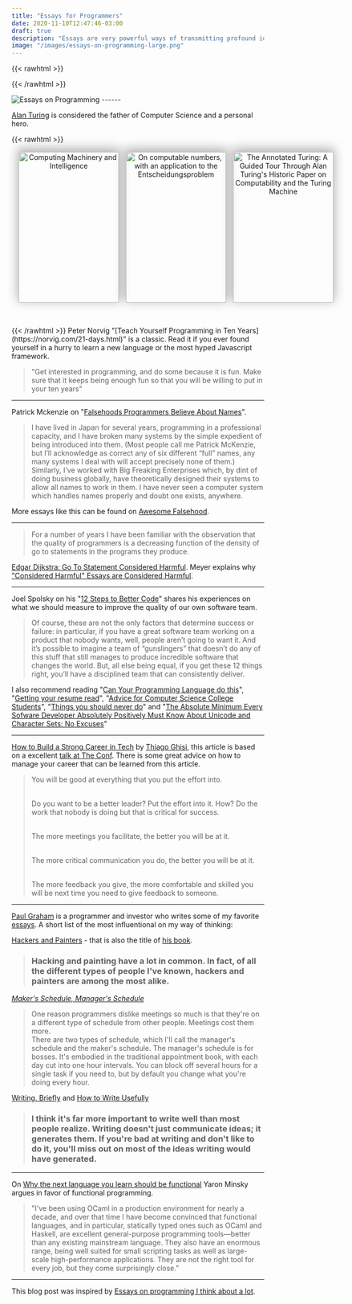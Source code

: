 ```yaml
---
title: "Essays for Programmers"
date: 2020-11-10T12:47:46-03:00
draft: true
description: "Essays are very powerful ways of transmitting profound ideas. Those are books, articles and essays that had the most impact on my career."
image: "/images/essays-on-programming-large.png"
---
```

{{< rawhtml >}}
<style>
article.books { width: 100% }
.bookshelf { margin: 2rem auto; text-align: center; position: relative; }
.book-grid { z-index: 2; position: relative; -webkit-transform: translateY(-15px); transform: translateY(-15px); }
.book-grid ul { list-style: none; padding: 0; margin: 0; display: grid; grid-template-columns: repeat(3, 1fr); }
/*.book-grid ul li {  padding-left: 1.5em; }*/
.book-grid ul img { display: block; box-shadow: 0px -5px 20px 2px rgba(0, 0, 0, 0.3); width: 200px; height: 300px; -o-object-fit: cover; object-fit: cover; }
.book-description { width: 200px; background-color: #000; height: 300px; font-size: 1em; padding: 5px;}
.book-description a { color: #fff; word-break: normal }
.shelf { position: absolute; bottom: 0; left: 0; width: 100%; height: 1rem; background-color: #f9f9f9; border-radius: 2px; z-index: 3; }
.shelf-shadows { position: absolute; bottom: 0; left: 0; width: 100%; height: 1rem; border-radius: 2px; z-index: 1;
  box-shadow: 0px -5px 3px 0px rgba(170, 170, 170, 0.2), 0px 15px 20px 0px rgba(170, 170, 170, 0.7), 0px 5px 5px 0px rgba(119, 119, 119, 0.3);
}

.book-grid ul li .book-description { display: none; }
.book-grid ul li:hover img { display: none; }
.book-grid ul li:hover { margin-bottom: -3em !important; }
.book-grid ul li:hover .book-description { display: block; }

@media screen and (max-width: 1024px) {
        .book-grid ul { grid-template-columns: repeat(3, 1fr); }
        .book-grid ul li {  padding-left: 1.0em; }
}

@media screen and (max-width: 800px) {
        .book-grid ul { grid-template-columns: repeat(1, 1fr); }
        .book-grid ul li {  padding-bottom: 1.5em; }
        .shelf-shadows, .shelf { display: none;}
        article { margin-bottom: -5em !important; }
}
</style>
{{< /rawhtml >}}

<img src="/images/essays-on-programming-large.png" alt="Essays on Programming">
------

[Alan Turing](https://en.wikipedia.org/wiki/Alan_Turing) is considered the father of Computer Science and a personal hero.

{{< rawhtml >}}
<article class="books">
  <div class="bookshelf">
          <div class="book-grid">
                  <ul>
                    <li>
                            <a href="http://www.abelard.org/turpap/turpap.htm" target="_blank">
                                    <img src="/images/paper-turing-1.png" alt="Computing Machinery and Intelligence" class="book-image">
                            </a>
                            <p class="book-description">
                                    <a href="http://www.abelard.org/turpap/turpap.htm" target="_blank">Computing Machinery and Intelligence</a>
                            </p>
                    </li>
                    <li>
                            <a href="http://web.comlab.ox.ac.uk/oucl/research/areas/ieg/e-library/sources/tp2-ie.pdf" target="_blank">
                                    <img src="/images/paper-turing-2.jpg" alt="On computable numbers, with an application to the Entscheidungsproblem" class="book-image">
                            </a>
                            <p class="book-description">
                                    <a href="http://web.comlab.ox.ac.uk/oucl/research/areas/ieg/e-library/sources/tp2-ie.pdf" target="_blank">On computable numbers, with an application to the Entscheidungsproblem</a>
                            </p>
                    </li>
                    <li>
                            <a href="https://www.amazon.com/Annotated-Turing-Through-Historic-Computability/dp/0470229055" target="_blank">
                                    <img src="/images/book-turing.jpg" alt="The Annotated Turing: A Guided Tour Through Alan Turing's Historic Paper on Computability and the Turing Machine" class="book-image">
                            </a>
                            <p class="book-description">
                                    <a href="https://www.amazon.com/Annotated-Turing-Through-Historic-Computability/dp/0470229055" target="_blank">The Annotated Turing: A Guided Tour Through Alan Turing's Historic Paper on Computability and the Turing Machine</a>
                            </p>
                    </li>
                  </ul>
          </div>
  </div>
</article>
{{< /rawhtml >}}
Peter Norvig "[Teach Yourself Programming in Ten Years](https://norvig.com/21-days.html)" is a classic. Read it if you ever found yourself in a hurry to learn a new language or the most hyped Javascript framework.

<blockquote class="otro-blockquote"> "Get interested in programming, and do some because it is fun. Make sure that it keeps being enough fun so that you will be willing to put in your ten years"</blockquote>

------

Patrick Mckenzie on "[Falsehoods Programmers Believe About Names](https://www.kalzumeus.com/2010/06/17/falsehoods-programmers-believe-about-names/)".

<blockquote class="otro-blockquote">I have lived in Japan for several years, programming in a professional capacity, and I have broken many systems by the simple expedient of being introduced into them. (Most people call me Patrick McKenzie, but I’ll acknowledge as correct any of six different “full” names, any many systems I deal with will accept precisely none of them.) Similarly, I’ve worked with Big Freaking Enterprises which, by dint of doing business globally, have theoretically designed their systems to allow all names to work in them. I have never seen a computer system which handles names properly and doubt one exists, anywhere.</blockquote>

More essays like this can be found on [Awesome Falsehood](https://github.com/kdeldycke/awesome-falsehood). 

------

<blockquote class="otro-blockquote"> For a number of years I have been familiar with the observation that the quality of programmers is a decreasing function of the density of go to statements in the programs they produce.</blockquote>

[Edgar Dijkstra: Go To Statement Considered Harmful](https://homepages.cwi.nl/~storm/teaching/reader/Dijkstra68.pdf). Meyer explains why ["Considered Harmful" Essays are Considered Harmful](https://meyerweb.com/eric/comment/chech.html).

------

Joel Spolsky on his "[12 Steps to Better Code](https://www.joelonsoftware.com/2000/08/09/the-joel-test-12-steps-to-better-code/)" shares his experiences on what we should measure to improve the quality of our own software team.

<blockquote class="otro-blockquote">Of course, these are not the only factors that determine success or failure: in particular, if you have a great software team working on a product that nobody wants, well, people aren’t going to want it. And it’s possible to imagine a team of “gunslingers” that doesn’t do any of this stuff that still manages to produce incredible software that changes the world. But, all else being equal, if you get these 12 things right, you’ll have a disciplined team that can consistently deliver.</blockquote>

I also recommend reading "[Can Your Programming Language do this](https://www.joelonsoftware.com/2006/08/01/can-your-programming-language-do-this/)", "[Getting your resume read](https://www.joelonsoftware.com/2004/01/26/getting-your-resume-read/)", "[Advice for Computer Science College Students](https://www.joelonsoftware.com/2005/01/02/advice-for-computer-science-college-students/)", "[Things you should never do](https://www.joelonsoftware.com/2000/04/06/things-you-should-never-do-part-i/)" and "[The Absolute Minimum Every Sofware Developer Absolutely Positively Must Know About Unicode and Character Sets: No Excuses](https://www.joelonsoftware.com/2003/10/08/the-absolute-minimum-every-software-developer-absolutely-positively-must-know-about-unicode-and-character-sets-no-excuses/)"

------

[How to Build a Strong Career in Tech](https://www.linkedin.com/pulse/how-build-strong-career-tech-thiago-ghisi/) by [Thiago Ghisi](https://twitter.com/thiagoghisi/), this article is based on a excellent [talk at The Conf](https://www.youtube.com/watch?v=qoqkrLLIvyI). There is some great advice on how to manage your career that can be learned from this article.

<blockquote class="otro-blockquote">You will be good at everything that you put the effort into.<br><br>

Do you want to be a better leader? Put the effort into it. How? Do the  work that nobody is doing but that is critical for success.<br><br>

The more meetings you facilitate, the better you will be at it.<br><br>

The more critical communication you do, the better you will be at it.<br><br>

The more feedback you give, the more comfortable and skilled you will be next time you need to give feedback to someone.</blockquote>

----------

[Paul Graham](https://twitter.com/paulg) is a programmer and investor who writes some of my favorite [essays](http://paulgraham.com/articles.html). A short list of the most influentional on my way of thinking:

[Hackers and Painters](http://paulgraham.com/hp.html) - that is also the title of [his book](http://paulgraham.com/hackpaint.html).

> ### **Hacking** and **painting** have a lot in common. In fact, of all the different types of people I've known, hackers and painters are among the most alike.

*[Maker's Schedule, Manager's Schedule](http://paulgraham.com/makersschedule.html)* 

<blockquote class="otro-blockquote">One reason programmers dislike meetings so much is that they're on a different type of schedule from other people. Meetings cost them more.
<br>There are two types of schedule, which I'll call the manager's schedule and the maker's schedule. The manager's schedule is for bosses. It's embodied in the traditional appointment book, with each day cut into one hour intervals. You can block off several hours for a single task if you need to, but by default you change what you're doing every hour.</blockquote>

[Writing, Briefly](http://paulgraham.com/writing44.html) and [How to Write Usefully](http://paulgraham.com/useful.html)

> ### I think it's far more important to write well than most people realize. **Writing doesn't just communicate ideas; it generates them.** If you're bad at writing and don't like to do it, you'll miss out on most of the ideas writing would have generated.

------

On [Why the next language you learn should be functional](http://queue.acm.org/detail.cfm?id=2038036) Yaron Minsky argues in favor of functional programming.

<blockquote class="otro-blockquote">"I've been using OCaml in a production environment for nearly a decade, and over that time I have become convinced that functional languages, and in particular, statically typed ones such as OCaml and Haskell, are excellent general-purpose programming tools—better than any existing mainstream language. They also have an enormous range, being well suited for small scripting tasks as well as large-scale high-performance applications. They are not the right tool for every job, but they come surprisingly close."</blockquote>

------

This blog post was inspired by [Essays on programming I think about a lot](https://www.benkuhn.net/progessays/).
